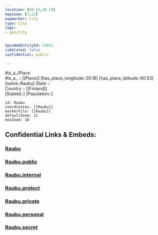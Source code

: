 ```yaml
---
location: [60.53,30.18] 
mapzoom: [7,12] 
mapmarker: city 
type: City
tags:
- geo/City


SpocWebEntityId: 33651
isDeleted: false
confidential: public

---
```

#is_a_/Place  
#is_a_ :: [[Place]] 
[has_place_longitude::30.18] 
[has_place_latitude::60.53] 
[name::Raubu] 
State ::  
Country :: [[Finland]]  
[StateId::] 
[Population::] 



```leaflet
id: Raubu
coordinates: [[Raubu]] 
markerFile: [[Raubu]] 
defaultZoom: 11 
maxZoom: 18
```


## Confidential Links & Embeds: 

### [Raubu](/_Standards/Earth/Continent/Europe/Europe~East/Russia/Russia~NorthWest/Leningrad_Oblast/City/Raubu.md) 

### [Raubu.public](/_public/Earth/Continent/Europe/Europe~East/Russia/Russia~NorthWest/Leningrad_Oblast/City/Raubu.public.md) 

### [Raubu.internal](/_internal/Earth/Continent/Europe/Europe~East/Russia/Russia~NorthWest/Leningrad_Oblast/City/Raubu.internal.md) 

### [Raubu.protect](/_protect/Earth/Continent/Europe/Europe~East/Russia/Russia~NorthWest/Leningrad_Oblast/City/Raubu.protect.md) 

### [Raubu.private](/_private/Earth/Continent/Europe/Europe~East/Russia/Russia~NorthWest/Leningrad_Oblast/City/Raubu.private.md) 

### [Raubu.personal](/_personal/Earth/Continent/Europe/Europe~East/Russia/Russia~NorthWest/Leningrad_Oblast/City/Raubu.personal.md) 

### [Raubu.secret](/_secret/Earth/Continent/Europe/Europe~East/Russia/Russia~NorthWest/Leningrad_Oblast/City/Raubu.secret.md)


